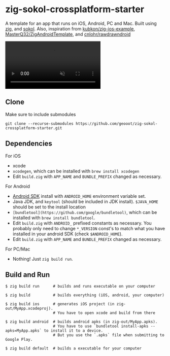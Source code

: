 # zig-sokol-crossplatform-starter
A template for an app that runs on iOS, Android, PC and Mac. Built using [zig](https://ziglang.org), and [sokol](https://github.com/floooh/sokol).
Also, inspiration from [kubkon/zig-ios-example](https://github.com/kubkon/zig-ios-example), [MasterQ32/ZigAndroidTemplate](https://github.com/MasterQ32/ZigAndroidTemplate), and [cnlohr/rawdrawndroid](https://github.com/cnlohr/rawdrawandroid)

<video src="https://github.com/geooot/zig-sokol-crossplatform-starter/assets/7832610/a364499c-ed60-4376-89fa-d8c9171fcaad" muted autoplay loop></video>

## Clone
Make sure to include submodules

```
git clone --recurse-submodules https://github.com/geooot/zig-sokol-crossplatform-starter.git
```

## Dependencies
For iOS
- xcode
- `xcodegen`, which can be installed with `brew install xcodegen`
- Edit `build.zig` with `APP_NAME` and `BUNDLE_PREFIX` changed as necessary.

For Android
- [Android SDK](https://developer.android.com/studio) install with `ANDROID_HOME` environment variable set. 
- Java JDK, and `keytool` (should be included in JDK install). `$JAVA_HOME` should be set to the install location
- `[bundletool](https://github.com/google/bundletool)`, which can be installed with `brew install bundletool`.
- Edit `build.zig` with `ANDROID_` prefixed constants as necessary. You probably only need to change `*_VERSION` const's to match what you have installed in your android SDK (check `$ANDROID_HOME`).
- Edit `build.zig` with `APP_NAME` and `BUNDLE_PREFIX` changed as necessary.

For PC/Mac
- Nothing! Just `zig build run`.

## Build and Run
```
$ zig build run      # builds and runs executable on your computer

$ zig build          # builds everything (iOS, android, your computer)

$ zig build ios      # generates iOS project (in zig-out/MyApp.xcodeproj).
                     # You have to open xcode and build from there

$ zig build android  # builds android apks (in zig-out/MyApp.apks).
                     # You have to use `bundletool install-apks --apks=MyApp.apks` to install it to a device.
                     # But you use the `.apks` file when submitting to Google Play.

$ zig build default  # builds a executable for your computer
```
